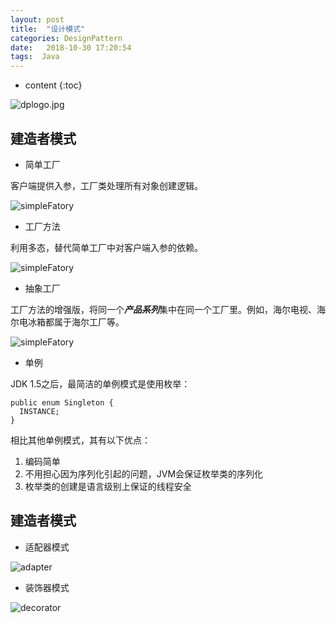 ```yaml
---
layout: post
title:  "设计模式"
categories: DesignPattern
date:   2018-10-30 17:20:54
tags:  Java
---
```


* content
{:toc}

![dplogo.jpg](https://nickyadance.github.io/img/设计模式.jpg)

## 建造者模式

* 简单工厂

客户端提供入参，工厂类处理所有对象创建逻辑。


![simpleFatory](https://nickyadance.github.io/img/简单工厂.png)

* 工厂方法

利用多态，替代简单工厂中对客户端入参的依赖。

![simpleFatory](https://nickyadance.github.io/img/工厂方法.png)

* 抽象工厂

工厂方法的增强版，将同一个***产品系列***集中在同一个工厂里。例如，海尔电视、海尔电冰箱都属于海尔工厂等。

![simpleFatory](https://nickyadance.github.io/img/抽象方法.png)

* 单例

JDK 1.5之后，最简洁的单例模式是使用枚举：
```
public enum Singleton {
  INSTANCE;
}
```
相比其他单例模式，其有以下优点：

1. 编码简单
2. 不用担心因为序列化引起的问题，JVM会保证枚举类的序列化
3. 枚举类的创建是语言级别上保证的线程安全

## 建造者模式

* 适配器模式

![adapter](https://nickyadance.github.io/img/适配器模式.png)  

* 装饰器模式

![decorator](https://nickyadance.github.io/img/装饰器模式.png)